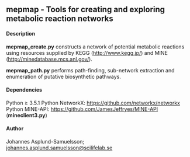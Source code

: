 ## mepmap - Tools for creating and exploring metabolic reaction networks

#### Description
**mepmap_create.py** constructs a network of potential metabolic reactions using
resources supplied by KEGG (http://www.kegg.jp/) and MINE
(http://minedatabase.mcs.anl.gov/).

**mepmap_path.py** performs path-finding, sub-network extraction and enumeration
of putative biosynthetic pathways.

#### Dependencies
Python ≥ 3.5.1
Python NetworkX: https://github.com/networkx/networkx
Python MINE-API: https://github.com/JamesJeffryes/MINE-API (**mineclient3.py**)

#### Author
Johannes Asplund-Samuelsson; <johannes.asplund.samuelsson@scilifelab.se>

